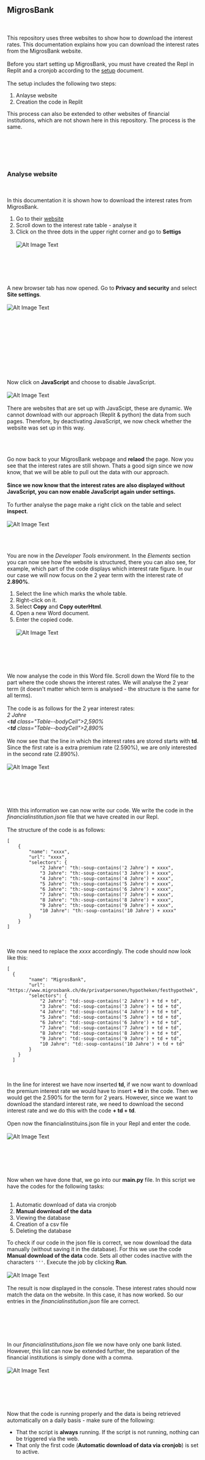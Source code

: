 ## MigrosBank
<br><br>
This repository uses three websites to show how to download the interest rates. This documentation explains how you can download the interest rates from the MigrosBank website. 
<br><br>
Before you start setting up MigrosBank, you must have created the Repl in Replit and a cronjob according to the [setup](0Replit_Setup.md) document.
<br><br>
The setup includes the following two steps:
1. Anlayse website
2. Creation the code in Replit

This process can also be extended to other websites of financial institutions, which are not shown here in this repository. The process is the same. 

<br><br><br><br>

### Analyse website
<br><br>
In this documentation it is shown how to download the interest rates from MigrosBank.
1. Go to their [website](https://www.migrosbank.ch/de/privatpersonen/hypotheken/festhypothek)
2. Scroll down to the interest rate table - analyse it
3. Click on the three dots in the upper right corner and go to **Settigs**
<br><br>
![Alt Image Text](./Images/RP_Setup43.png "SetupXXX")

<br><br><br><br>

A new browser tab has now opened. Go to **Privacy and security** and select **Site settings**.
<br><br>
![Alt Image Text](./Images/RP_Setup44.png "SetupXXX")

<br><br><br><br>

<br><br><br><br>

Now click on **JavaScript** and choose to disable JavaScript. 
<br><br>
![Alt Image Text](./Images/RP_Setup45.png "SetupXXX")
<br><br>
There are websites that are set up with JavaScipt, these are dynamic. We cannot download with our approach (Replit & python) the data from such pages. Therefore, by deactivating JavaScript, we now check whether the website was set up in this way.
<br><br><br><br>


Go now back to your MigrosBank webpage and **relaod** the page. Now you see that the interest rates are still shown. Thats a good sign since we now know, that we will be able to pull out the data with our approach.
<br><br>
**Since we now know that the interest rates are also displayed without JavaScript, you can now enable JavaScript again under settings.** 
<br><br>
To further analyse the page make a right click on the table and select **inspect**.
<br><br>
![Alt Image Text](./Images/RP_Setup40.png "SetupXXX")
<br><br><br><br>

You are now in the *Developer Tools* environment. In the *Elements* section you can now see how the website is structured, there you can also see, for example, which part of the code displays which interest rate figure. In our our case we will now focus on the 2 year term with the interest rate of **2.890%**.

1. Select the line which marks the whole table.
2. Right-click on it.
3. Select **Copy** and **Copy outerHtml**.
4. Open a new Word document.
6. Enter the copied code.
<br><br>
![Alt Image Text](./Images/RP_Setup41.png "SetupXXX")

<br><br><br><br>

We now analyse the code in this Word file. Scroll down the Word file to the part where the code shows the interest rates. We will analyse the 2 year term (it doesn't matter which term is analysed - the structure is the same for all terms). 
<br><br>
The code is as follows for the 2 year interest rates:
*<tr class="Table--row"><br>
              <td class="Table--bodyCell">2 Jahre</td><br>
                <**td** class="Table--bodyCell">2,590%</td><br>
                <**td** class="Table--bodyCell">2,890%</td>*
<br><br>
We now see that the line in which the interest rates are stored starts with **td**. Since the first rate is a extra premium rate (2.590%), we are only interested in the second rate (2.890%). 
<br><br>
![Alt Image Text](./Images/RP_Setup42.png "SetupXXX")

<br><br><br><br>

With this information we can now write our code. We write the code in the *financialinstitution.json* file that we have created in our Repl. 
<br><br>
The structure of the code is as follows:
```
[
    {
        "name": "xxxx",
        "url": "xxxx",
        "selectors": {
            "2 Jahre": "th:-soup-contains('2 Jahre') + xxxx",
            "3 Jahre": "th:-soup-contains('3 Jahre') + xxxx",
            "4 Jahre": "th:-soup-contains('4 Jahre') + xxxx",
            "5 Jahre": "th:-soup-contains('5 Jahre') + xxxx",
            "6 Jahre": "th:-soup-contains('6 Jahre') + xxxx",
            "7 Jahre": "th:-soup-contains('7 Jahre') + xxxx",
            "8 Jahre": "th:-soup-contains('8 Jahre') + xxxx",
            "9 Jahre": "th:-soup-contains('9 Jahre') + xxxx",
            "10 Jahre": "th:-soup-contains('10 Jahre') + xxxx"
        }
    }
]
```
<br><br>
We now need to replace the *xxxx* accordingly. The code should now look like this:
```
[
  {
        "name": "MigrosBank",
        "url": "https://www.migrosbank.ch/de/privatpersonen/hypotheken/festhypothek",
        "selectors": {
            "2 Jahre": "td:-soup-contains('2 Jahre') + td + td",
            "3 Jahre": "td:-soup-contains('3 Jahre') + td + td",
            "4 Jahre": "td:-soup-contains('4 Jahre') + td + td",
            "5 Jahre": "td:-soup-contains('5 Jahre') + td + td",
            "6 Jahre": "td:-soup-contains('6 Jahre') + td + td",
            "7 Jahre": "td:-soup-contains('7 Jahre') + td + td",
            "8 Jahre": "td:-soup-contains('8 Jahre') + td + td",
            "9 Jahre": "td:-soup-contains('9 Jahre') + td + td",
            "10 Jahre": "td:-soup-contains('10 Jahre') + td + td"
        }
    }
  ]
```
<br><br>
In the line for interest we have now inserted **td**, if we now want to download the premium interest rate we would have to insert **+ td** in the code. Then we would get the 2.590% for the term for 2 years. However, since we want to download the standard interest rate, we need to download the second interest rate and we do this with the code **+ td + td**. 
<br><br>
Open now the financialinstituins.json file in your Repl and enter the code.
<br><br>
![Alt Image Text](./Images/RP_Setup46.png "SetupXXX")

<br><br><br><br>

Now when we have done that, we go into our **main.py** file. In this script we have the codes for the following tasks:
<br><br>
1. Automatic download of data via cronjob
2. **Manual download of the data**
3. Viewing the database
4. Creation of a csv file
5. Deleting the database

To check if our code in the json file is correct, we now download the data manually (without saving it in the database). For this we use the code **Manual download of the data** code. Sets all other codes inactive with the characters ```'''```. Execute the job by clicking **Run**.
<br><br>
![Alt Image Text](./Images/RP_Setup47.png "SetupXXX")
<br><br>
The result is now displayed in the console. These interest rates should now match the data on the website. In this case, it has now worked. So our entries in the *financialinstitution.json* file are correct.

<br><br><br><br>

In our *financialinstitutions.json* file we now have only one bank listed. However, this list can now be extended further, the separation of the financial institutions is simply done with a comma. 
<br><br>
![Alt Image Text](./Images/RP_Setup48.png "SetupXXX")

<br><br><br><br>

Now that the code is running properly and the data is being retrieved automatically on a daily basis - make sure of the following:
 * That the script is **always** running. If the script is not running, nothing can be triggered via the web.
 * That only the first code (**Automatic download of data via cronjob**) is set to active.





